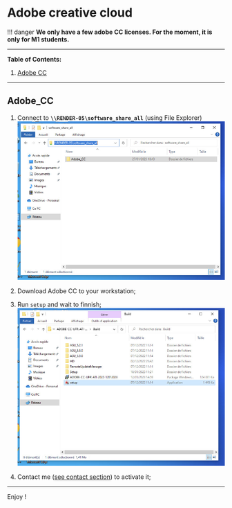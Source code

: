 # Adobe creative cloud

!!! danger
    **We only have a few adobe CC licenses. For the moment, it is only for M1 students.** 


---

**Table of Contents:**

1. [Adobe CC](#Adobe_CC) 

---

## Adobe_CC

1. Connect to **````\\RENDER-05\software_share_all````** (using File Explorer)
![Image adobecc1](img\tuto\adobecc\a1.PNG)

1. Download Adobe CC to your workstation;   

1. Run `setup` and wait to finnish;
![Image adobecc2](img\tuto\adobecc\a2.PNG)   

1. Contact me ([see contact section](contact.md)) to activate it;

---
Enjoy !